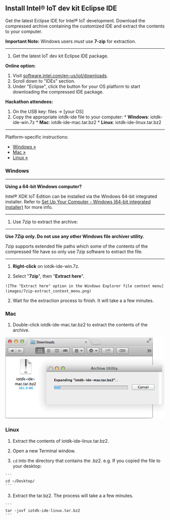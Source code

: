 ## Install Intel® IoT dev kit Eclipse IDE

Get the latest Eclipse IDE for Intel® IoT development. Download the compressed archive containing the customized IDE and extract the contents to your computer. 

**Important Note:** Windows users _must_ use **7-zip** for extraction.

---

1. Get the latest IoT dev kit Eclipse IDE package.

  **Online option:**
  1. Visit [software.intel.com/en-us/iot/downloads](http://software.intel.com/en-us/iot/downloads). 
  2. Scroll down to "IDEs" section.
  3. Under "Eclipse", click the button for your OS platform to start downloading the compressed IDE package.

  **Hackathon attendees:**
  1. On the USB key: files → [your OS]
  2. Copy the appropriate iotdk-ide file to your computer:
    * **Windows**: iotdk-ide-win.7z
    * **Mac**: iotdk-ide-mac.tar.bz2 
    * **Linux**: iotdk-ide-linux.tar.bz2

---

Platform-specific instructions:

* [Windows »](#windows)
* [Mac »](#mac)
* [Linux »](#linux)


### Windows

---

**Using a 64-bit Windows computer?**

Intel® XDK IoT Edition can be installed via the Windows 64-bit integrated installer. Refer to [Set Up Your Computer - Windows (64-bit integrated installer)](/computer_setup/windows/64bit_integrated_installer.md) for more info.

---

1. Use 7zip to extract the archive: 

  ---

  **Use 7Zip only. Do not use any other Windows file archiver utility.**

  7zip supports extended file paths which some of the contents of the compressed file have so only use 7zip software to extract the file. 

  ---

  1. **Right-click** on iotdk-ide-win.7z.

  2. Select "**7zip**", then "**Extract here**". 

    ![The "Extract here" option in the Windows Explorer file context menu](images/7zip-extract_context_menu.png)

2. Wait for the extraction process to finish. It will take a a few minutes.


### Mac

1. Double-click iotdk-ide-mac.tar.bz2 to extract the contents of the archive.

  ![The 7-Zip archive being extracted by Mac Archive Utility](images/7zip-mac_archive_utility.png)


### Linux

1. Extract the contents of iotdk-ide-linux.tar.bz2.

  1. Open a new Terminal window.

  2. `cd` into the directory that contains the .bz2. e.g. If you copied the file to your desktop: 

    ```
    cd ~/Desktop/
    ```

  3. Extract the tar.bz2. The process will take a a few minutes. 

    ```
    tar -jxvf iotdk-ide-linux.tar.bz2
    ```
